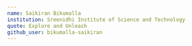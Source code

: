 ```yaml
---
name: Saikiran Bikumalla 
institution: Sreenidhi Institute of Science and Technology
quote: Explore and Unleash
github_user: bikumalla-saikiran
---
```

